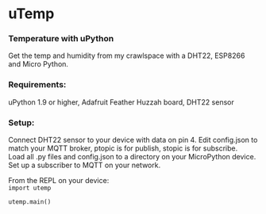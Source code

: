 # uTemp

### Temperature with uPython

Get the temp and humidity from my crawlspace with a DHT22, ESP8266 and Micro Python.  

### Requirements:

uPython 1.9 or higher, Adafruit Feather Huzzah board, DHT22 sensor  

### Setup:
Connect DHT22 sensor to your device with data on pin 4. 
Edit config.json to match your MQTT broker, ptopic is for publish, stopic is for subscribe.  
Load all .py files and config.json to a directory on your MicroPython device. 
Set up a subscriber to MQTT on your network.  

From the REPL on your device:  
`import utemp`  

`utemp.main()`  
